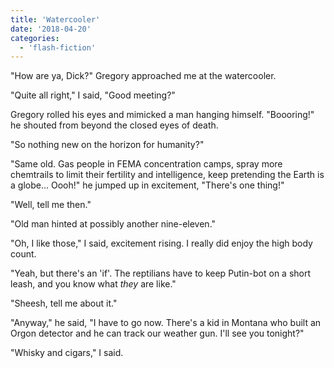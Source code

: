 ```yaml
---
title: 'Watercooler'
date: '2018-04-20'
categories:
  - 'flash-fiction'
---
```


"How are ya, Dick?" Gregory approached me at the watercooler.

"Quite all right," I said, "Good meeting?"

<!-- truncate -->

Gregory rolled his eyes and mimicked a man hanging himself. "Boooring!" he
shouted from beyond the closed eyes of death.

"So nothing new on the horizon for humanity?"

"Same old. Gas people in FEMA concentration camps, spray more chemtrails to
limit their fertility and intelligence, keep pretending the Earth is a globe...
Oooh!" he jumped up in excitement, "There's one thing!"

"Well, tell me then."

"Old man hinted at possibly another nine-eleven."

"Oh, I like those," I said, excitement rising. I really did enjoy the high body
count.

"Yeah, but there's an 'if'. The reptilians have to keep Putin-bot on a short
leash, and you know what _they_ are like."

"Sheesh, tell me about it."

"Anyway," he said, "I have to go now. There's a kid in Montana who built an
Orgon detector and he can track our weather gun. I'll see you tonight?"

"Whisky and cigars," I said.
